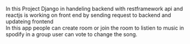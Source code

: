 In this Project Django in handeling backend with restframework api and reactjs is working on front end by sending request to backend and updateing  frontend  
In this app people can create room or join the room to listien to music in spodify in a group user can vote to change the song.

